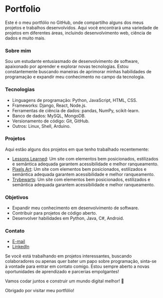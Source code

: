 # Portfolio

Este é o meu portfólio no GitHub, onde compartilho alguns dos meus projetos e trabalhos desenvolvidos. Aqui você encontrará uma variedade de projetos em diferentes áreas, incluindo desenvolvimento web, ciência de dados e muito mais.

### Sobre mim
Sou um estudante entusiasmado de desenvolvimento de software, apaixonado por aprender e explorar novas tecnologias. Estou constantemente buscando maneiras de aprimorar minhas habilidades de programação e expandir meu conhecimento no campo da tecnologia.

### Tecnologias
- Linguagens de programação: Python, JavaScript, HTML, CSS.
- Frameworks: Django, React, Node.js.
- Ferramentas de ciência de dados: pandas, NumPy, scikit-learn.
- Banco de dados: MySQL, MongoDB.
- Versionamento de código: Git, GitHub.
- Outros: Linux, Shell, Arduino.

### Projetos
Aqui estão alguns dos projetos em que tenho trabalhado recentemente:

- [Lessons Learned](https://github.com/williandpg/lessons-learned): Um site com elementos bem posicionados, estilizados e semântica adequada garantem acessibilidade e melhor ranqueamento.
- [Pixels Art](https://github.com/williandpg/lessons-learned): Um site com elementos bem posicionados, estilizados e semântica adequada garantem acessibilidade e melhor ranqueamento.
- [Trybewarts](https://github.com/williandpg/lessons-learned): Um site com elementos bem posicionados, estilizados e semântica adequada garantem acessibilidade e melhor ranqueamento.

### Objetivos
- Expandir meu conhecimento em desenvolvimento de software.
- Contribuir para projetos de código aberto.
- Desenvolver habilidades em Python, Java, C#, Android.

### Contato
- [E-mail](willian.p.g@outlook.com)
- [LinkedIn](https://www.linkedin.com/in/willian-gonçalvess)

Se você está trabalhando em projetos interessantes, buscando colaboradores ou apenas quer bater um papo sobre programação, sinta-se à vontade para entrar em contato comigo. Estou sempre aberto a novas oportunidades de aprendizado e parcerias empolgantes!

Vamos codar juntos e construir um mundo digital melhor! 🚀

Obrigado por visitar meu portfólio!
